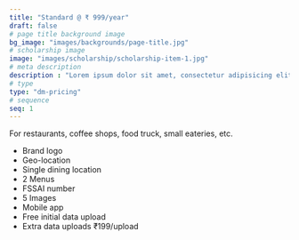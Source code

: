 ```yaml
---
title: "Standard @ ₹ 999/year"
draft: false
# page title background image
bg_image: "images/backgrounds/page-title.jpg"
# scholarship image
image: "images/scholarship/scholarship-item-1.jpg"
# meta description
description : "Lorem ipsum dolor sit amet, consectetur adipisicing elit, sed do eiusmod tempor incididunt ut labore. dolore magna aliqua. Ut enim ad minim veniam, quis nostrud."
# type
type: "dm-pricing"
# sequence
seq: 1
---
```


For restaurants, coffee shops, food truck, small eateries, etc.

* Brand logo
* Geo-location
* Single dining location
* 2 Menus
* FSSAI number
* 5 Images
* Mobile app
* Free initial data upload
* Extra data uploads ₹199/upload


